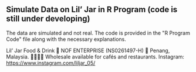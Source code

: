 ## Simulate Data on Lil’ Jar in R Program (code is still under developing)
The data are simulated and not real. The code is provided in the "R Program Code" file along with the necessary explanations.

Lil’ Jar
Food & Drink
🏪 NOF ENTERPRISE (NS0261497-H)
📍 Penang, Malaysia.
🫱🏻‍🫲🏼 Wholesale available for cafés and restaurants.
Instagram: https://www.instagram.com/liljar_05/

